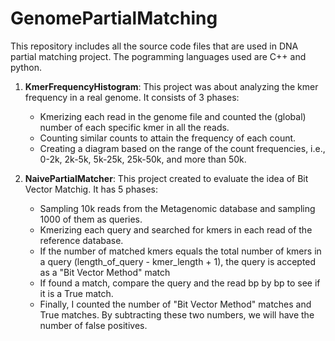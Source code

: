 # GenomePartialMatching
This repository includes all the source code files that are used in DNA partial matching project. The pogramming languages used are C++ and python.

1. **KmerFrequencyHistogram**: This project was about analyzing the kmer frequency in a real genome. It consists of 3 phases:
   - Kmerizing each read in the genome file and counted the (global) number of each specific kmer in all the reads. 
   - Counting similar counts to attain the frequency of each count. 
   - Creating a diagram based on the range of the count frequencies, i.e., 0-2k, 2k-5k, 5k-25k, 25k-50k, and more than 50k. 

2. **NaivePartialMatcher**: This project created to evaluate the idea of Bit Vector Matchig. It has 5 phases:
   - Sampling 10k reads from the Metagenomic database and sampling 1000 of them as queries. 
   - Kmerizing each query and searched for kmers in each read of the reference database. 
   - If the number of matched kmers equals the total number of kmers in a query (length_of_query - kmer_length + 1), the query is accepted as a "Bit Vector Method" match
   - If found a match, compare the query and the read bp by bp to see if it is a True match. 
   - Finally, I counted the number of "Bit Vector Method" matches and True matches. By subtracting these two numbers, we will have the number of false positives.
